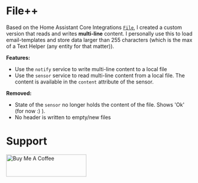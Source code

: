 # File++
Based on the Home Assistant Core Integrations [`File`](https://www.home-assistant.io/integrations/file/), I created a custom version that reads and writes **multi-line** content. I personally use this to load email-templates and store data larger than 255 characters (which is the max of a Text Helper (any entity for that matter)).

**Features:**
- Use the `notify` service to write multi-line content to a local file
- Use the `sensor` service to read multi-line content from a local file. The content is available in the `content` attribute of the sensor.

**Removed:**
- State of the `sensor` no longer holds the content of the file. Shows 'Ok' (for now :) ).
- No header is written to empty/new files

# Support
<a href="https://www.buymeacoffee.com/benjamindcs" target="_blank"><img src="https://cdn.buymeacoffee.com/buttons/v2/default-yellow.png" alt="Buy Me A Coffee" style="height: 60px !important;width: 217px !important;" ></a>
